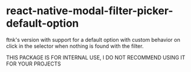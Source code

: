 # react-native-modal-filter-picker-default-option

ftnk's version with support for a default option with custom behavior on click in the selector when nothing is found with the filter.

THIS PACKAGE IS FOR INTERNAL USE, I DO NOT RECOMMEND USING IT FOR YOUR PROJECTS
